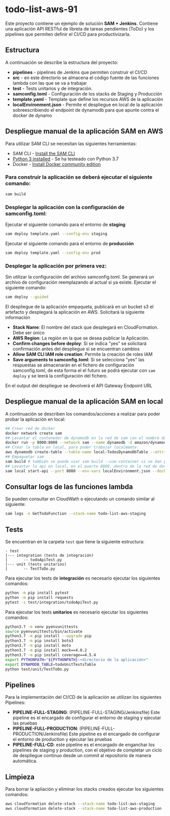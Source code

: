 # todo-list-aws-91

Este proyecto contiene un ejemplo de solución **SAM + Jenkins**. Contiene una aplicación API RESTful de libreta de tareas pendientes (ToDo) y los pipelines que permiten definir el CI/CD para productivizarla.

## Estructura

A continuación se describe la estructura del proyecto:
- **pipelines** - pipelines de Jenkins que permiten construir el CI/CD
- **src** - en este directorio se almacena el código fuente de las funciones lambda con las que se va a trabajar
- **test** - Tests unitarios y de integración. 
- **samconfig.toml** - Configuración de los stacks de Staging y Producción
- **template.yaml** - Template que define los recursos AWS de la aplicación
- **localEnvironment.json** - Permite el despliegue en local de la aplicación sobreescribiendo el endpoint de dynamodb para que apunte contra el docker de dynamo

## Despliegue manual de la aplicación SAM en AWS

Para utilizar SAM CLI se necesitan las siguientes herramientas:

* SAM CLI - [Install the SAM CLI](https://docs.aws.amazon.com/serverless-application-model/latest/developerguide/serverless-sam-cli-install.html)
* [Python 3 installed](https://www.python.org/downloads/) - Se ha testeado con Python 3.7
* Docker - [Install Docker community edition](https://hub.docker.com/search/?type=edition&offering=community)

### Para **construir** la aplicación se deberá ejecutar el siguiente comando:
```bash
sam build
```

### Desplegar la aplicación con la configuración de **samconfig.toml**:
Ejecutar el siguiente comando para el entorno de **staging**
```bash
sam deploy template.yaml --config-env staging
```
Ejecutar el siguiente comando para el entorno de **producción**
```bash
sam deploy template.yaml --config-env prod
```

### Desplegar la aplicación por primera vez:

Sin utilizar la configuración del archivo samconfig.toml. Se generará un archivo de configuración reemplazando al actual si ya existe.
Ejecutar el siguiente comando:
```bash
sam deploy --guided
```

El despliegue de la aplicación empaqueta, publicará en un bucket s3 el artefacto y desplegará la aplicación en AWS. Solicitará la siguiente información

* **Stack Name**: El nombre del stack que desplegará en CloudFormation. Debe ser único
* **AWS Region**: La región en la que se desea publicar la Aplicación.
* **Confirm changes before deploy**: Si se indica "yes" se solicitará confirmación antes del despliegue si se encuentran cambios 
* **Allow SAM CLI IAM role creation**: Permite la creación de roles IAM
* **Save arguments to samconfig.toml**: Si se selecciona "yes" las respuestas se almacenarán en el fichero de configuración samconfig.toml, de esta forma el el futuro se podrá ejecutar con `sam deploy` y se leerá la configuración del fichero.

En el output del despliegue se devolverá el API Gateway Endpoint URL

## Despliegue manual de la aplicación SAM en local

A continuación se describen los comandos/acciones a realizar para poder probar la aplicación en local:
```bash
## Crear red de docker
docker network create sam
## Levantar el contenedor de dynamodb en la red de sam con el nombre de dynamodb
docker run -p 8000:8000 --network sam --name dynamodb -d amazon/dynamodb-local
## Crear la tabla en local, para poder trabajar localmemte
aws dynamodb create-table --table-name local-TodosDynamoDbTable --attribute-definitions AttributeName=id,AttributeType=S --key-schema AttributeName=id,KeyType=HASH --provisioned-throughput ReadCapacityUnits=1,WriteCapacityUnits=1 --endpoint-url http://localhost:8000
## Empaquetar sam
sam build # también se puede usar sam build --use-container si se dan problemas con las librerías de python
## Levantar la api en local, en el puerto 8080, dentro de la red de docker sam
sam local start-api --port 8080 --env-vars localEnvironment.json --docker-network sam
```

## Consultar logs de las funciones lambda

Se pueden consultar en CloudWath o ejecutando un comando similar al siguiente:
```bash
sam logs -n GetTodoFunction --stack-name todo-list-aws-staging
```

## Tests

Se encuentran en la carpeta `test` que tiene la siguiente estructura:
```
- test
|--- integration (tests de integración)
|       -- todoApiTest.py
|--- unit (tests unitarios)
|       -- TestToDo.py
```
Para ejecutar los tests de **integración** es necesario ejecutar los siguientes comandos:
```bash
python -m pip install pytest
python -m pip install requests
pytest -s test/integration/todoApiTest.py
```

Para ejecutar los tests **unitarios** es necesario ejecutar los siguientes comandos:
```bash
python3.7 -m venv pyenvunittests
source pyenvunittests/bin/activate
python3.7 -m pip install --upgrade pip
python3.7 -m pip install boto3
python3.7 -m pip install moto
python3.7 -m pip install mock==4.0.2
python3.7 -m pip install coverage==4.5.4
export PYTHONPATH="${PYTHONPATH}:<directorio de la aplicación>"
export DYNAMODB_TABLE=todoUnitTestsTable
python test/unit/TestToDo.py
```
## Pipelines

Para la implementación del CI/CD de la aplicación se utilizan los siguientes Pipelines:
*	**PIPELINE-FULL-STAGING**: (PIPELINE-FULL-STAGING/Jenkinsfile) Este pipeline es el encargado de configurar el entorno de staging y ejecutar las pruebas
*	**PIPELINE-FULL-PRODUCTION**: (PIPELINE-FULL-PRODUCTION/Jenkinsfile) Este pipeline es el encargado de configurar el entorno de production y ejecutar las pruebas
*	**PIPELINE-FULL-CD**: este pipeline es el encargado de enganchar los pipelines de staging y production,  con el objetivo de completar un ciclo de despliegue continuo desde un commit al repositorio de manera automática.


## Limpieza

Para borrar la apliación y eliminar los stacks creados ejecutar los siguientes comandos:

```bash
aws cloudformation delete-stack --stack-name todo-list-aws-staging
aws cloudformation delete-stack --stack-name todo-list-aws-production
```

